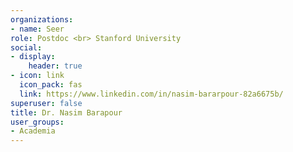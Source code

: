 ```yaml
---
organizations:
- name: Seer
role: Postdoc <br> Stanford University
social:
- display:
    header: true
- icon: link
  icon_pack: fas
  link: https://www.linkedin.com/in/nasim-bararpour-82a6675b/
superuser: false
title: Dr. Nasim Barapour
user_groups:
- Academia
---
```


